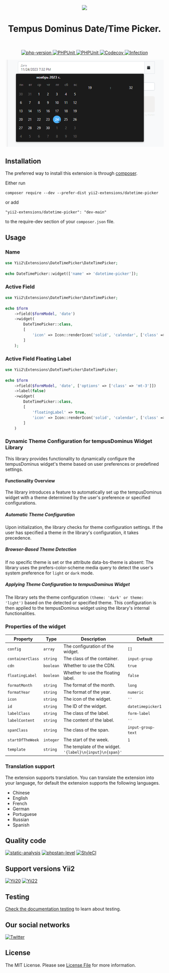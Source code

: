 <p align="center">
    <a href="https://github.com/yii2-extensions/datetime-picker" target="_blank">
        <img src="https://www.yiiframework.com/image/yii_logo_light.svg" height="100px;">
    </a>
    <h1 align="center">Tempus Dominus Date/Time Picker.</h1>
    <br>
</p>

<p align="center">
    <a href="https://www.php.net/releases/8.1/en.php" target="_blank">
        <img src="https://img.shields.io/badge/PHP-%3E%3D8.1-787CB5" alt="php-version">
    </a>
    <a href="https://github.com/yii2-extensions/datetime-picker/actions/workflows/build.yml" target="_blank">
        <img src="https://github.com/yii2-extensions/datetime-picker/actions/workflows/build.yml/badge.svg" alt="PHPUnit">
    </a>
    <a href="https://github.com/yii2-extensions/datetime-picker/actions/workflows/compatibility.yml" target="_blank">
        <img src="https://github.com/yii2-extensions/datetime-picker/actions/workflows/compatibility.yml/badge.svg" alt="PHPUnit">
    </a>    
    <a href="https://codecov.io/gh/yii2-extensions/datetime-picker" target="_blank">
        <img src="https://codecov.io/gh/yii2-extensions/datetime-picker/branch/main/graph/badge.svg?token=MF0XUGVLYC" alt="Codecov">
    </a>
    <a href="https://dashboard.stryker-mutator.io/reports/github.com/yii2-extensions/datetime-picker/main" target="_blank">
        <img src="https://img.shields.io/endpoint?style=flat&url=https%3A%2F%2Fbadge-api.stryker-mutator.io%2Fgithub.com%2Fyii2-extensions%2Fdatetime-picker%2Fmain" alt="Infection">
    </a>         
</p>

<p align="center">
    <a href="https://github.com/yii2-extensions/datetime-picker" target="_blank">
        <img src="docs/images/datetime-picker.png">
    </a>
</p>

## Installation 

The preferred way to install this extension is through [composer](https://getcomposer.org/download/).

Either run

```
composer require --dev --prefer-dist yii2-extensions/datetime-picker
```

or add

```
"yii2-extensions/datetime-picker": "dev-main"
```

to the require-dev section of your `composer.json` file.

## Usage

### Name

```php
use Yii2\Extensions\DateTimePicker\DateTimePicker;

echo DateTimePicker::widget(['name' => 'datetime-picker']);
```

### Active Field

```php
use Yii2\Extensions\DateTimePicker\DateTimePicker;

echo $form
    ->field($formModel, 'date')
    ->widget(
        DateTimePicker::class,
        [
            'icon' => Icon::renderIcon('solid', 'calendar', ['class' => 'me-2 fa-solid'])
        ]
    );
```

### Active Field Floating Label

```php
use Yii2\Extensions\DateTimePicker\DateTimePicker;

echo $form
    ->field($formModel, 'date', ['options' => ['class' => 'mt-3']])
    ->label(false)
    ->widget(
        DateTimePicker::class,
        [
            'floatingLabel' => true,
            'icon' => Icon::renderIcon('solid', 'calendar', ['class' => 'me-2 fa-solid'])
        ]
    )
```

### Dynamic Theme Configuration for tempusDominus Widget Library

This library provides functionality to dynamically configure the tempusDominus widget's theme based on user preferences or predefined settings.

#### Functionality Overview

The library introduces a feature to automatically set up the tempusDominus widget with a theme determined by the user's preference or specified configurations.

##### Automatic Theme Configuration

Upon initialization, the library checks for theme configuration settings.
If the user has specified a theme in the library's configuration, it takes precedence.

##### Browser-Based Theme Detection

If no specific theme is set or the attribute data-bs-theme is absent:
The library uses the prefers-color-scheme media query to detect the user's system preference for `light` or `dark` mode.

##### Applying Theme Configuration to tempusDominus Widget

The library sets the theme configuration `(theme: 'dark' or theme: 'light')` based on the detected or specified theme.
This configuration is then applied to the tempusDominus widget using the library's internal functionalities.

### Properties of the widget

| Property         | Type          | Description                        | Default                     |
|------------------|---------------|------------------------------------|-----------------------------|
| `config`         | `array`       | The configuration of the widget.   | `[]`                        |
| `containerClass` | `string`      | The class of the container.        | `input-group`               |
| `cdn`            | `boolean`     | Whether to use the CDN.            | `true`                      |
| `floatingLabel`  | `boolean`     | Whether to use the floating label. | `false`                     |
| `formatMonth`    | `string`      | The format of the month.           | `long`                      |
| `formatYear`     | `string`      | The format of the year.            | `numeric`                   |
| `icon`           | `string`      | The icon of the widget.            | `''`                        |
| `id`             | `string`      | The ID of the widget.              | `datetimepicker1`           |
| `labelClass`     | `string`      | The class of the label.            | `form-label`                |
| `labelContent`   | `string`      | The content of the label.          | `''`                        |
| `spanClass`      | `string`      | The class of the span.             | `input-group-text`          |
| `startOfTheWeek` | `integer`     | The start of the week.             | `1`                         |
| `template`       | `string`      | The template of the widget.         `'{label}\n{input}\n{span}'` |

### Translation support

The extension supports translation. You can translate the extension into your language,
for default the extension supports the following languages.

- Chinese
- English
- French
- German
- Portuguese
- Russian
- Spanish

## Quality code

[![static-analysis](https://github.com/yii2-extensions/datetime-picker/actions/workflows/static.yml/badge.svg)](https://github.com/yii2-extensions/datetime-picker/actions/workflows/static.yml)
[![phpstan-level](https://img.shields.io/badge/PHPStan%20level-7-blue)](https://github.com/yii2-extensions/datetime-picker/actions/workflows/static.yml)
[![StyleCI](https://github.styleci.io/repos/722487175/shield?branch=main)](https://github.styleci.io/repos/722487175?branch=main)

## Support versions Yii2

[![Yii20](https://img.shields.io/badge/Yii2%20version-2.0-blue)](https://github.com/yiisoft/yii2/tree/2.0.49.3)
[![Yii22](https://img.shields.io/badge/Yii2%20version-2.2-blue)](https://github.com/yiisoft/yii2/tree/2.2)

## Testing

[Check the documentation testing](/docs/testing.md) to learn about testing.

## Our social networks

[![Twitter](https://img.shields.io/badge/twitter-follow-1DA1F2?logo=twitter&logoColor=1DA1F2&labelColor=555555?style=flat)](https://twitter.com/Terabytesoftw)

## License

The MIT License. Please see [License File](LICENSE.md) for more information.
